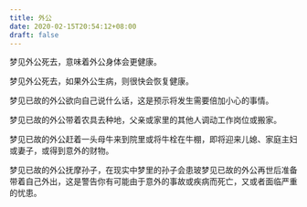 ```yaml
---
title: 外公
date: 2020-02-15T20:54:12+08:00
draft: false
---
```


梦见外公死去，意味着外公身体会更健康。

梦见外公死去，如果外公生病，则很快会恢复健康。

梦见已故的外公欲向自己说什么话，这是预示将发生需要倍加小心的事情。

梦见已故的外公带着农具去种地，父亲或家里的其他人调动工作岗位或搬家。

梦见已故的外公赶着一头母牛来到院里或将牛栓在牛棚，即将迎来儿媳、家庭主妇或妻子，或得到意外的财物。

梦见已故的外公抚摩孙子，在现实中梦里的孙子会患玻梦见已故的外公再世后准备带着自己外出，这是警告你有可能由于意外的事故或疾病而死亡，又或者面临严重的忧患。

